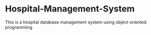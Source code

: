 # Hospital-Management-System
This is a hospital database management system using object oriented programming
